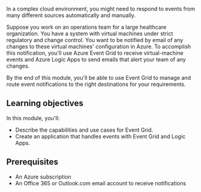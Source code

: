 In a complex cloud environment, you might need to respond to events from many different sources automatically and manually.

Suppose you work on an operations team for a large healthcare organization. You have a system with virtual machines under strict regulatory and change control. You want to be notified by email of any changes to these virtual machines' configuration in Azure. To accomplish this notification, you'll use Azure Event Grid to receive virtual-machine events and Azure Logic Apps to send emails that alert your team of any changes.

By the end of this module, you'll be able to use Event Grid to manage and route event notifications to the right destinations for your requirements.

## Learning objectives

In this module, you'll:

- Describe the capabilities and use cases for Event Grid.
- Create an application that handles events with Event Grid and Logic Apps.

## Prerequisites

- An Azure subscription
- An Office 365 or Outlook.com email account to receive notifications
